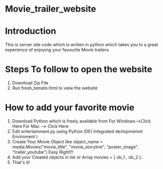 # Movie_trailer_website

# Introduction

This is server site code which is wriiten in python which takes you to a great experience of enjoying your favourite Movie trailers.

# Steps To follow to open the website

1. Download Zip File
2. Run fresh_tomato.html to view the website

# How to add your favorite movie

1. Download Python which is freely available from 
For Windows-->Click Here 
For Mac --> Click Here
2. Edit entertainment.py using Python IDE( Integrated devlopmemnt Enviroment )
3. Create Your Movie Object like 
object_name = media.Movies("movie_title", "movie_storyline", "poster_image", "trailer_youtube") 
Easy Right!!!
4. Add your Created objects in list or Array
movies = [ ob_1 , ob_2 ].. 
5. That's it!
